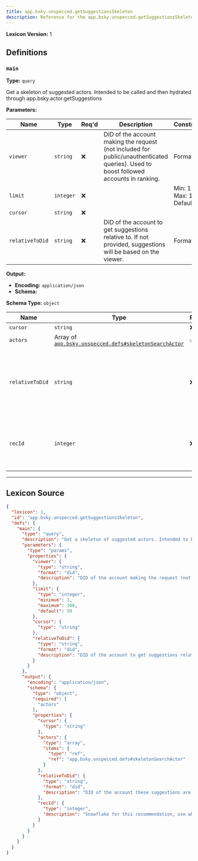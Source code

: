 ```yaml
---
title: app.bsky.unspecced.getSuggestionsSkeleton
description: Reference for the app.bsky.unspecced.getSuggestionsSkeleton lexicon
---
```

**Lexicon Version:** 1

## Definitions

<a name="main"></a>
### `main`

**Type:** `query`

Get a skeleton of suggested actors. Intended to be called and then hydrated through app.bsky.actor.getSuggestions

**Parameters:**

| Name | Type | Req'd  | Description | Constraints |
|------|------|----------|-------------|-------------|
| `viewer` | `string` | ❌  | DID of the account making the request (not included for public/unauthenticated queries). Used to boost followed accounts in ranking. | Format: `did` |
| `limit` | `integer` | ❌  |  | Min: 1<br/>Max: 100<br/>Default: `50` |
| `cursor` | `string` | ❌  |  |  |
| `relativeToDid` | `string` | ❌  | DID of the account to get suggestions relative to. If not provided, suggestions will be based on the viewer. | Format: `did` |
**Output:**

- **Encoding:** `application/json`
- **Schema:**

**Schema Type:** `object`

| Name | Type | Req'd  | Description | Constraints |
|------|------|----------|-------------|-------------|
| `cursor` | `string` | ❌  |  |  |
| `actors` | Array of [`app.bsky.unspecced.defs#skeletonSearchActor`](/app/bsky/unspecced/defs#skeletonSearchActor) | ✅  |  |  |
| `relativeToDid` | `string` | ❌  | DID of the account these suggestions are relative to. If this is returned undefined, suggestions are based on the viewer. | Format: `did` |
| `recId` | `integer` | ❌  | Snowflake for this recommendation, use when submitting recommendation events. |  |

---

## Lexicon Source
```json
{
  "lexicon": 1,
  "id": "app.bsky.unspecced.getSuggestionsSkeleton",
  "defs": {
    "main": {
      "type": "query",
      "description": "Get a skeleton of suggested actors. Intended to be called and then hydrated through app.bsky.actor.getSuggestions",
      "parameters": {
        "type": "params",
        "properties": {
          "viewer": {
            "type": "string",
            "format": "did",
            "description": "DID of the account making the request (not included for public/unauthenticated queries). Used to boost followed accounts in ranking."
          },
          "limit": {
            "type": "integer",
            "minimum": 1,
            "maximum": 100,
            "default": 50
          },
          "cursor": {
            "type": "string"
          },
          "relativeToDid": {
            "type": "string",
            "format": "did",
            "description": "DID of the account to get suggestions relative to. If not provided, suggestions will be based on the viewer."
          }
        }
      },
      "output": {
        "encoding": "application/json",
        "schema": {
          "type": "object",
          "required": [
            "actors"
          ],
          "properties": {
            "cursor": {
              "type": "string"
            },
            "actors": {
              "type": "array",
              "items": {
                "type": "ref",
                "ref": "app.bsky.unspecced.defs#skeletonSearchActor"
              }
            },
            "relativeToDid": {
              "type": "string",
              "format": "did",
              "description": "DID of the account these suggestions are relative to. If this is returned undefined, suggestions are based on the viewer."
            },
            "recId": {
              "type": "integer",
              "description": "Snowflake for this recommendation, use when submitting recommendation events."
            }
          }
        }
      }
    }
  }
}
```

